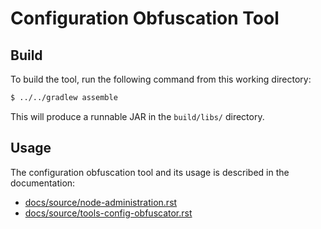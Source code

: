 # Configuration Obfuscation Tool

## Build

To build the tool, run the following command from this working directory:

```bash
$ ../../gradlew assemble
```

This will produce a runnable JAR in the `build/libs/` directory.

## Usage

The configuration obfuscation tool and its usage is described in the documentation:

 - [docs/source/node-administration.rst](../../docs/source/node-administration.rst)
 - [docs/source/tools-config-obfuscator.rst](../../docs/source/tools-config-obfuscator.rst)
